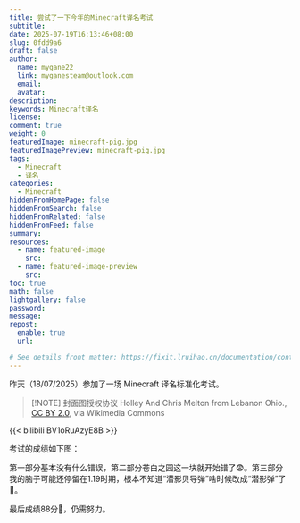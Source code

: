 ```yaml
---
title: 尝试了一下今年的Minecraft译名考试
subtitle:
date: 2025-07-19T16:13:46+08:00
slug: 0fdd9a6
draft: false
author:
  name: mygane22
  link: myganesteam@outlook.com
  email:
  avatar:
description:
keywords: Minecraft译名
license:
comment: true
weight: 0
featuredImage: minecraft-pig.jpg                                           
featuredImagePreview: minecraft-pig.jpg
tags:
  - Minecraft
  - 译名
categories:
  - Minecraft
hiddenFromHomePage: false
hiddenFromSearch: false
hiddenFromRelated: false
hiddenFromFeed: false
summary:
resources:
  - name: featured-image
    src: 
  - name: featured-image-preview
    src: 
toc: true
math: false
lightgallery: false
password:
message:
repost:
  enable: true
  url:

# See details front matter: https://fixit.lruihao.cn/documentation/content-management/introduction/#front-matter
---
```

昨天（18/07/2025）参加了一场 Minecraft 译名标准化考试。
<!--more-->
> [!NOTE] 封面图授权协议
Holley And Chris Melton from Lebanon Ohio., [CC BY 2.0](https://creativecommons.org/licenses/by/2.0), via Wikimedia Commons

{{< bilibili BV1oRuAzyE8B >}}

考试的成绩如下图：

第一部分基本没有什么错误，第二部分苍白之园这一块就开始错了:fearful:。第三部分我的脑子可能还停留在1.19时期，根本不知道“潜影贝导弹”啥时候改成“潜影弹”了:thinking:。

最后成绩88分:thinking:，仍需努力。

